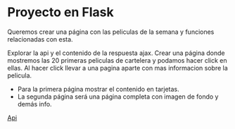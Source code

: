 # Proyecto en Flask

Queremos crear una página con las peliculas de la semana y funciones relacionadas con esta.

Explorar la api y el contenido de la respuesta ajax. Crear una página donde mostremos las 20 primeras peliculas de cartelera y podamos hacer click en ellas. Al hacer click llevar a una pagina aparte con mas informacion sobre la pelicula.

  - Para la primera página mostrar el contenido en tarjetas.
  - La segunda página será una página completa con imagen de fondo y demás info.

[Api](https://developers.themoviedb.org/3/getting-started/introduction)